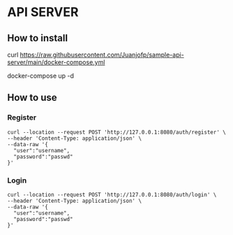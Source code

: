 # API SERVER

## How to install

curl https://raw.githubusercontent.com/Juanjofp/sample-api-server/main/docker-compose.yml

docker-compose up -d

## How to use

### Register

```
curl --location --request POST 'http://127.0.0.1:8080/auth/register' \
--header 'Content-Type: application/json' \
--data-raw '{
  "user":"username",
  "password":"passwd"
}'
```

### Login

```
curl --location --request POST 'http://127.0.0.1:8080/auth/login' \
--header 'Content-Type: application/json' \
--data-raw '{
  "user":"username",
  "password":"passwd"
}'
```
